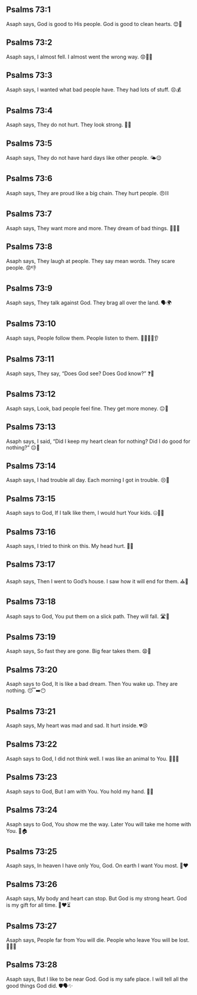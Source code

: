 ## Psalms 73:1
Asaph says, God is good to His people. God is good to clean hearts. 😊🙏
## Psalms 73:2
Asaph says, I almost fell. I almost went the wrong way. 😟🚶‍♂️
## Psalms 73:3
Asaph says, I wanted what bad people have. They had lots of stuff. 😣💰
## Psalms 73:4
Asaph says, They do not hurt. They look strong. 💪🙂
## Psalms 73:5
Asaph says, They do not have hard days like other people. 🌤️😌
## Psalms 73:6
Asaph says, They are proud like a big chain. They hurt people. 😠⛓️
## Psalms 73:7
Asaph says, They want more and more. They dream of bad things. 😵‍💫🤑
## Psalms 73:8
Asaph says, They laugh at people. They say mean words. They scare people. 😡👎
## Psalms 73:9
Asaph says, They talk against God. They brag all over the land. 🗣️🌍
## Psalms 73:10
Asaph says, People follow them. People listen to them. 🚶‍♀️🚶‍♂️👂
## Psalms 73:11
Asaph says, They say, “Does God see? Does God know?” ❓👀
## Psalms 73:12
Asaph says, Look, bad people feel fine. They get more money. 😐💸
## Psalms 73:13
Asaph says, I said, “Did I keep my heart clean for nothing? Did I do good for nothing?” 😔🫧
## Psalms 73:14
Asaph says, I had trouble all day. Each morning I got in trouble. 😣🌅
## Psalms 73:15
Asaph says to God, If I talk like them, I would hurt Your kids. 🤐👧👦
## Psalms 73:16
Asaph says, I tried to think on this. My head hurt. 🤯🤔
## Psalms 73:17
Asaph says, Then I went to God’s house. I saw how it will end for them. ⛪👀
## Psalms 73:18
Asaph says to God, You put them on a slick path. They will fall. 🛣️🛑
## Psalms 73:19
Asaph says, So fast they are gone. Big fear takes them. 😧💨
## Psalms 73:20
Asaph says to God, It is like a bad dream. Then You wake up. They are nothing. 😴➡️😶
## Psalms 73:21
Asaph says, My heart was mad and sad. It hurt inside. 💔😢
## Psalms 73:22
Asaph says to God, I did not think well. I was like an animal to You. 🙇‍♂️🐑
## Psalms 73:23
Asaph says to God, But I am with You. You hold my hand. 🤝🙂
## Psalms 73:24
Asaph says to God, You show me the way. Later You will take me home with You. 🧭🏠
## Psalms 73:25
Asaph says, In heaven I have only You, God. On earth I want You most. 🌟❤️
## Psalms 73:26
Asaph says, My body and heart can stop. But God is my strong heart. God is my gift for all time. 💪❤️⏳
## Psalms 73:27
Asaph says, People far from You will die. People who leave You will be lost. 🚫🚶‍♂️
## Psalms 73:28
Asaph says, But I like to be near God. God is my safe place. I will tell all the good things God did. 🛡️🗣️✨
